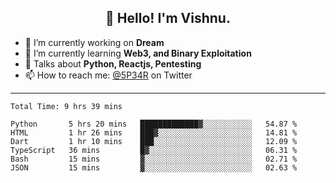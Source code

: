 <h2 align="center">👋 Hello! I'm Vishnu.</h2>


- 🔭 I’m currently working on **Dream**
- 🌱 I’m currently learning **Web3, and Binary Exploitation**
- 💬 Talks about **Python, Reactjs, Pentesting**
- 📫 How to reach me: [@5P34R](https://twitter.com/Vishnu27302693) on Twitter

---
<!--START_SECTION:waka-->

```text
Total Time: 9 hrs 39 mins

Python       5 hrs 20 mins   █████████████▓░░░░░░░░░░░   54.87 %
HTML         1 hr 26 mins    ███▓░░░░░░░░░░░░░░░░░░░░░   14.81 %
Dart         1 hr 10 mins    ███░░░░░░░░░░░░░░░░░░░░░░   12.09 %
TypeScript   36 mins         █▓░░░░░░░░░░░░░░░░░░░░░░░   06.31 %
Bash         15 mins         ▓░░░░░░░░░░░░░░░░░░░░░░░░   02.71 %
JSON         15 mins         ▓░░░░░░░░░░░░░░░░░░░░░░░░   02.63 %
```

<!--END_SECTION:waka-->
